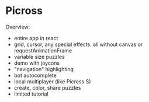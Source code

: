 # Picross

Overview:
- entire app in react
- grid, cursor, any special effects. all without canvas or requestAnimationFrame
- variable size puzzles
- demo with joycons
- "navigation" highlighting
- bot autocomplete
- local multiplayer (like Picross S)
- create, color, share puzzles
- limited tutorial
